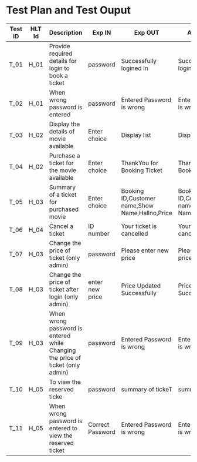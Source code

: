 # Test Plan and Test Ouput

|  Test ID |   HLT Id   |                                    Description                                |      Exp IN    |   Exp OUT   |    Actual OUT   | PASS/FAIL|
|----------|------------|-------------------------------------------------------------------------------|----------------|-------------|-----------------|----------|
|   T_01   |    H_01    | Provide required details for login to book a ticket                           |  password      |Successfully logined In | Successfully logined In	| PASS |
|   T_02   |    H_01    | When wrong password is entered                                                |  password      |Entered Password is wrong | Entered Password is wrong	| PASS |
|   T_03   |    H_02    | Display the details of movie available                                        | Enter choice   |Display list | Display list	| PASS |
|   T_04   |    H_02    | Purchase a ticket for the movie available                                     | Enter choice   |ThankYou for Booking Ticket | ThankYou for Booking Ticket	| PASS |
|   T_05   |    H_03    | Summary of a ticket for purchased movie                                       | Enter choice   |Booking ID,Customer name,Show Name,Hallno,Price | Booking ID,Customer name,Show Name,Hallno,Price | PASS |
|   T_06   |    H_04    | Cancel a ticket                                                               |  ID number     |Your ticket is cancelled | Your ticket is cancelled | PASS |
|   T_07   |    H_03    | Change the price of ticket (only admin)                                       |  password      |Please enter new price | Please enter new price | PASS |
|   T_08   |    H_03    | Change the price of ticket after login (only admin)                           |enter new price |Price Updated Successfully | Price Updated Successfully | PASS |
|   T_09   |    H_03    | When wrong password is entered while Changing the price of ticket (only admin)|  password      |Entered Password is wrong | Entered Password is wrong | PASS 
|   T_10   |    H_05    | To view the reserved ticke                                                    |  password      |summary of tickeT | summary of ticket | PASS |
|   T_11   |    H_05    | When wrong password is entered to view the reserved ticket                    |Correct Password|Entered Password is wrong | Entered Password is wrong | PASS |
